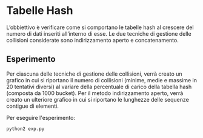 # Tabelle Hash
L’obbiettivo è verificare come si comportano le tabelle hash al crescere del numero di dati inseriti all’interno di esse. Le due tecniche di gestione delle collisioni considerate sono indirizzamento aperto e concatenamento.

## Esperimento

Per ciascuna delle tecniche di gestione delle collisioni, verrà creato un grafico in cui si riportano il numero di collisioni (minime, medie e massime in 20 tentativi diversi) al variare della percentuale di carico della tabella hash (composta da 1000 bucket). Per il metodo indirizzamento aperto, verrà creato un ulteriore grafico in cui si riportano le lunghezze delle sequenze contigue di elementi.


Per eseguire l'esperimento:

`python2 exp.py`